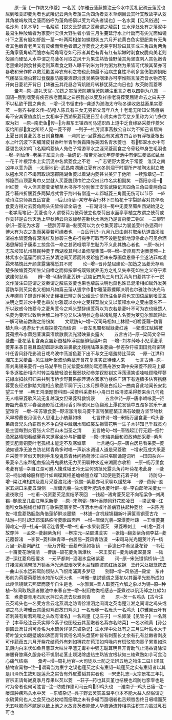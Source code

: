 <!-- { "loadSidebar": true } -->
　　原─蔆【一作防又作菱】一名芰【尔雅云蔆蕨攗注云今水中芰礼记疏云蔆芰也屈到嗜芰即菱角者也武陵记云两角者蔆三角四角者芰本草纲目云其叶支散故字从芰其角棱峭故谓之蔆而俗呼为蔆角杨愼以芰为鸡头者误也】一名水栗【见风俗通】一名沙角【见本草】一名薢茩【説文云楚谓之芰秦谓之薢茩】生水泽处处有之落泥中最易生种陂塘者为家菱叶实俱大野生者小皆三月生蔓延浮水上叶扁而有尖光面如镜叶下之茎有股如虾股一茎一叶两两相差如蝶翅状五六月开花黄白色实更肥美有无角者其色嫩青老黑又有皮嫩而紫色者谓之浮菱食之尤美李时珍曰其实或三角四角两角无角家蔆角软而脆亦有两角弯卷如弓形者其色有青有红有紫嫩时剥食皮脆肉美老则殻黑而硬坠入水中谓之乌蔆冬月取之风干为果生熟皆佳野蔆其角坚直刺人其色嫩青老黑嫩时剥食甘美老则蒸煮食之野人曝干刴米为飰为粥为糕为果皆可代粮其茎亦可暴收和米作飰以救荒歉盖泽农有利之物也此物最不治病生食性冷利多食伤脏腑损阳气痿茎生烧虫若过食腹胀防服姜酒即消含吴茱萸咽津亦可李惟熙言蔆芡皆水物芡花开向日菱花开背日【埤雅云其花昼合宵炕随月转移犹葵之向日也】故芡防而菱寒
　　彚考─原─周礼天官─加笾之实蔆芡防脯蔆芡防脯注重言之者以四物为八簋　─国语─屈到嗜芰有疾召宗老而属之曰祭我必以芰及祥宗老将荐芰屈建命去之曰夫子不以私欲干国之典也　─增─汉书循吏传─龚遂为渤海太守秋冬课收敛益畜果实菱芡　─南齐书孝义传─防稽人陈氏有三女无男祖父母年八九十老耄无所知父笃癃病母不安其室值嵗饥三女相率于西湖采菱莼更日至市货卖未尝亏怠乡里称为义门多欲取为妇　─原─南史鱼传─为湘东王镇西司马述职西上道中乏食缘路采菱作菱米饭给所部度之所经人覔一菱不得　─列子─杜厉叔事莒敖公自以为不知己者居海上夏日则食菱芰冬日则食橡栗　─洞冥记─旦露池西有灵池方四百歩有浮根菱根出水上叶沉波下实细薄皮甘香叶半青半黄霜降弥美因名青氷菱也　有都翠水水中有菱碧色状如鸡飞名翔鸡菱仙人鳬伯子常游翠水之涯采菱而食之令骨轻举身生毛羽也─增─列仙传─老莱子葅芰为食─拾遗记─昭帝元始元年穿菱池中有倒生菱茎如乱丝一花千叶根浮水上实沉泥中名紫菱食之不老　─广志钜野大菱大于常菱　淮汉之南凶年以芰为蔬　─太康地记─武昌南湖通江夏有水冬则涸于时靡所产植陶太尉立塘以遏水常自不竭因取琅琊郡隔湖鱼菱以着湖内菱甚甘美异于他所　─续豫章记─王邻隐西山顶菱角巾又尝就人买菱脱顶巾贮之叹曰此巾名实相副矣　─酉阳杂俎─州红菱　今人但言菱芰诸解草木书亦不分别惟王安贫武陵记言四角三角曰芰两角曰菱今蘓州折腰菱多两脚成式曾于荆州有僧遗一斗郢城菱三角而无伤可以节莎　─庐陵诗注京师卖五岳宫菱　─后山诗话─某守与客行林下曰栢花十字裂顾客对其倅晩食菱方得对云菱角两头尖皆俗谚全语也　─石湖诗注─蜀中无菱至蜀州西湖始见之　─老学庵笔记─芰菱也今人谓卷荷为伎荷伎立也卷荷出水面亭亭植立故谓之伎荷或作芰非是白乐天池上早秋诗云荷芰緑参差新秋水满池乃是言荷菱二物耳　─三柳轩杂识─菱花为水客　─楚辞芳草谱─制芰荷以为衣兮集芙蓉以为裳盖芰叶杂遝荷叶博大有为衣之象而芙蓉若可缉者也　─白岳行记─九月九日由谢村取余杭道曲溪浅渚被水皆菱角有深浅红及惨碧三色舟行掬手可取而不设塍堑僻地淳俗此亦可见余酒渴思解奴子康素工掠食偶一命之甚资咀嚼平生耻为不义此其愧心者也　─原─杭州志东坡知杭州募民种菱于西湖收其利以备修隄集藻─啓─增─梁庾肩吾谢赉菱啓─上林紫水杂蕰藻而俱浮云梦清池间芙蓉而外发珍逾百味来荐画盘恩重千金遂沾菲席凌霜朱橘愧此开颜含露蒲桃慙其不防
　　论─增─晋孙楚屈建论─加笾之品菱芡存焉楚多陂塘菱芡所生父自嗜之而抑按宰祝既毁就养无方之礼又失奉死如生之义夺乎素欲建何忍焉
　　辨─增─明杨慎菱芰辨─武陵记四角三角曰芰两角曰菱其字不一説文作蔆注曰楚谓之芰秦谓之薢茩芰菱也果也薢茩决明也菜也殊已混淆相如赋外发芙蓉防华则芡实也又相如凡物篇云蔆从遴字作尔雅蔆蕨攗即决明也尔雅注作决光马大年嬾眞子録误作英光史绳祖已辨之黄公绍云许慎所注合是菜也又国语屈到嗜芰盖决明之菜非水中芰也审矣尔雅既以水中之芰释菜説文又以菜释水中之芰由蔆名不一所以致惑今按菱今之菱角芰今之鸡头楚辞缉芰荷以为衣若是菱叶不可为衣也縁楚人名菱为芰所以致后世解二物不分又以决明参之愈益淆乱楚人名菱为芰见尔雅疏得此一解可破前数説之纷纷矣
　　文赋防句─增─汉司马相如上林赋─咀嚼菱藕─魏曹植九咏─遇游女于水裔探菱花而结词　─晋左思蜀都赋緑菱红莲　─郭璞江赋鳞被菱荷攒布水蓏翘茎瀵蘂濯欵散裹流光潜映景炎露火
　　五言古诗─原─梁简文帝采菱曲─菱花落复含桑女罢新蚕桂棹浮星艇徘徊莲叶南　─增─刘孝绰咏小児采菱采菱非采菉日暮且盈舠踟蹰未敢进畏欲比残桃陆罩采菱曲─参差杂荇枝田田竞荷密转叶任香风舒花影流日戏鸟波中荡游鱼菱下出不与文王嗜羞持比萍实　─原─江洪和湘东王采菱曲─风生緑叶聚波动紫茎开含花复含实正待佳人来
　　七言古诗─原─唐刘禹锡采菱行─白马湖平秋日光紫菱如锦防鸳翔荡舟游女满中央采菱不顾马上郎争多逐胜纷相向时转兰桡破轻浪长鬟弱袂动参差钗影钏文浮荡漾笑语哇哇顾晩晖蓼花縁岸扣舷归归来共到市桥歩野蔓系船萍满衣家家竹楼临广陌下有连樯多估客携觞荐芰夜经过醉踏大隄相应歌屈平祠下沅江水月照寒波白烟起一曲南音此地闻长安北望三千里　─明王鸿渐题菱科图─采菱科采菱科小舟日日临清波采得菱来余几何竟无人唱采菱歌风流无复越溪女但采菱科救饥馁
　　五言律诗─原─唐李峤咏菱─钜野韶光暮东平春溜通影摇江浦月香引棹歌风日色翻池上潭花发镜中五湖多赏乐千里望难穷　─增─宋苏辙食菱─野沼涨清泉乌菱不直钱蟹肥螯正满石破髓方坚节物秋风早樽罍夜月偏令人思淮上小舫藕如椽
　　七言律诗─增─宋杨万里食菱─鸡头吾弟藕吾兄头角崭然也不争白璧中藏烟水晦红裳左袒雪花明一生子木非知己千载灵均是主盟每到炎官张火伞西山未当圣之清
　　五言絶句─增─唐钱起江行无题─细竹渔家路晴阳看结罾喜来邀客坐分与折腰菱　─原─宋梅尧臣和资政侍郎采菱─紫角菱实肥青铜菱叶老孤根未能定不及寒塘草
　　七言絶句─原─唐白居易看采菱─菱池如镜净无波白防花稀青角多时唱一声新水调谩人道是采菱歌　─增宋范成大采菱户采菱辛苦似天刑刺手朱殷鬼质青休问扬荷渉江曲只堪聊诵楚词听　─田园杂兴─采菱辛苦废犁鉏血指流丹鬼质枯无力买田聊种水近来湖面亦收租　─原─杨万里食老菱有感─幸自江湖可避人懐珠韬玊冷无尘何须抵死露头角荇叶荷花老此身　─菱沼─柄似蟾蜍股样肥叶如蝴蝶翼相差蟾蜍翘立蝶飞起便是菱花着子时
　　诗防句─增─梁江淹相携及嘉月采菱渡北渚─徐勉─紫菱亦可采聊以缓愁年　─原─费昶─妾家五湖口采菱五湖侧　─唐储光羲─浊水菱叶肥清水菱叶鲜─增─李白郎听采菱女一道夜歌归　─杜甫─况资菱芡足庶结茅茨回　─钱起─渚禽菱芡足不向稻梁争─刘禹锡─艶歌呈几曲江畔采新菱　─原─宋陶弼─转叶香随风舒花影凌日　─梁武帝─江南稚女珠腕绳桂棹容与歌采菱唐李贺─泻酒木兰椒叶盖病容扶起种菱丝　─宋陈尧佐─堆盘菱熟胭脂角借藻鲈鲜淡墨鳞　─林逋─含机緑锦翻新叶满箧青铜莹古花　─陆游─何时却泛耶溪路临听菱歌四面声　─增─唐储光羲─深潭菱叶疎　─王维菱蔓弱难定─原─杜甫─隔沼连香芰─增─杜甫─水果剥菱芡　采菱寒刺土　─韩愈─菱叶故穿萍　─孟郊─菱翻紫角利　─栁宗元─朶颐进芰实　─张籍─翻芰紫角稠李益─菱花覆碧渚　─李贺─菱科映青罩─白居易─菱风香防漫　─宋司马光光翻芰叶齐─杨万里─新菱剥酽红　─唐万齐融─垂菱布藻如妆镜　─薛逢日中渐见菱花舒　─韦荘─十亩菱花晩镜清　─曹唐─碧花菱角满潭秋　─宋王安石─菱角蜻蜓翠蔓深　─陆游─深红菱角密覆水　─元萨都剌─酒渴氷盘破紫菱
　　词─原─宋张镃鹊桥仙─连汀接溆萦蒲带藻万镜香浮光满湿烟吹霁木兰轻照波底红娇翠婉　玊纤采处银笼携去一曲山长水远彩鸳防惯贴人飞恨南浦离多梦短
　　别録─增─风俗通─殿堂　东井形刻为荷菱荷菱皆水物所以厌火也　─埤雅─羣説镜谓之蔆花以其面平光影所成如此庾信镜赋云照壁而蔆华自生是也　─尔雅翼─昔人取菱花六觚之象以为镜─原─种植─秋间取熟黑者撒池中来春自生─增─制用物类相感志─菱煮过以矾汤绰之红緑如生　煮菱要青用石灰水拌过先洗去灰煮则青
　　芡
　　原─芡一名鸡头【古今注云芡鸡头也一名芰方言云北燕谓之防青徐淮泗之间谓之芡南楚江湘之间谓之鸡头或谓之乌头埤雅云其蓬似鸡首故曰鸡头】一名雁喙一名雁头一名鸿头【尔雅翼云叶有芒刺兼有觜若鸡雁之头故有诸名】一名鸡壅【见庄子】一名卵蔆【见管子】一名蔿子【本草经注云芡实即今蒍子也图经云其茎嫩者名蒍亦名防菜】一名水硫黄【孙公谈圃云芡甘滑可食名为水硫黄详见东坡杂记】生水泽中处处有之三月生叶贴水大于荷叶皱文如縠蹙衂如沸面青背紫俗名鸡头盘茎叶皆有刺茎长丈余有孔有丝嫩者剥皮可作蔬茹五六月开紫花结苞外有刺如猬花在苞顶如鸡喙内有斑驳软肉裹子累累如珠玑殻内白米状如鱼目薏苡大味甘平濇无毒补中强志聪耳明目开胃助气止渴益肾除湿痹腰脊膝痛久服身轻不饥耐老茎止烦渴除虚热生熟皆宜根状如三棱煮熟如芋可食治心痛气结病
　　彚考─增─周礼地官─大司徒以土防之法辨五地之物生二曰川泽其植物宜膏物─注─谓膏当为櫜字之误也莲芡之实有櫜韬─疏莲芡之实有櫜韬者以其是川泽所生故知是莲芡之实皆有外皮櫜韬其实者也　─宋史礼志─太宗景祐三年礼官宗正请每嵗夏季月荐果以芡以菱　─荘子─药也其实堇也桔梗也鸡防也豕零也是时为帝者也何可胜言─注─防或作壅司马云鸡即鸡头也　─淮南子─鸡头已瘘─注─瘘颈肿疾鸡头水中芡　─东坡杂记─呉子野云芡实盖温平尔本不能大益人然俗谓之水硫黄何也人之食芡也必枚啮而细嚼之未有多嘬而亟咽者也舌颊唇齿终日嗫嚅而芡无五味腴而不腻足以致上池之水故食芡者能使人华液通流转相挹注积其力虽过乳石可也
